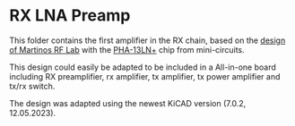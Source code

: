 # RX LNA Preamp

This folder contains the first amplifier in the RX chain, based on the [design of Martinos RF Lab](https://rflab.martinos.org/index.php?title=Low-noise_RF_Preamplifier) with the [PHA-13LN+](https://www.minicircuits.com/pdfs/PHA-13LN+.pdf) chip from mini-circuits.

This design could easily be adapted to be included in a All-in-one board including RX preamplifier, rx amplifier, tx amplifier, tx power amplifier and tx/rx switch.

The design was adapted using the newest KiCAD version (7.0.2, 12.05.2023).